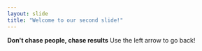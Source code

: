 ```yaml
---
layout: slide
title: "Welcome to our second slide!"
---
```

**Don't chase people, chase results**
Use the left arrow to go back!
